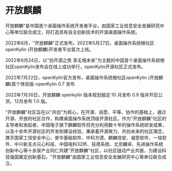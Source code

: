 # 开放麒麟

开放麒麟"是中国首个桌面操作系统开发者平台，由国家工业信息安全发展研究中心等单位联合成立，将打造具有自主创新技术的开源桌面操作系统。 

2022年6月，"开放麒麟"正式发布。2022年5月27日，桌面操作系统根社区 openKylin (开放麒麟)开发者平台首次上线。

2022年6月24日，以"创开源之势 享无境未来"为主题的中国首个桌面操作系统根社区openKylin发布会在线上成功举行，openKylin开源社区正式发布。

2022年7月22日，openKylin官方发布，桌面操作系统根社区openKylin (开放麒麟)首个体验版-openKylin 0.7 发布 

2022年7月30日，开放麒麟 openkylin 版本规划敲定:10 月发布 0.9 版并开启公测，12月发布 1.0 版。

"开放麒麟"社区旨在以"共创"为核心，在开源、自愿、平等、协作的基础上，通过开源、开放的社区合作，构建桌面操作系统顶级开源社区。作为"开放麒麟"社区的主导者和发起者，中国电子旗下麒麟软件将充分利用数十年的操作系统研发成果，以及十余年开源社区的开发和建设经验，秉承着开源聚力、共创未来的社区理念，携手国家工信安全中心、普华基础软件、中科方德、麒麟信安、凝思软件、一铭软件、中兴新支点元心科技、中国电科32所、技德系统、北京麟卓、先进操作系统创新中心等十余家产业同仁共建"开放麒麟"社区，以社区链动产业共振，为建设科技强国奠定创新基石。"开放麒麟"由国家工业信息安全发展研究中心等单位联合成立。